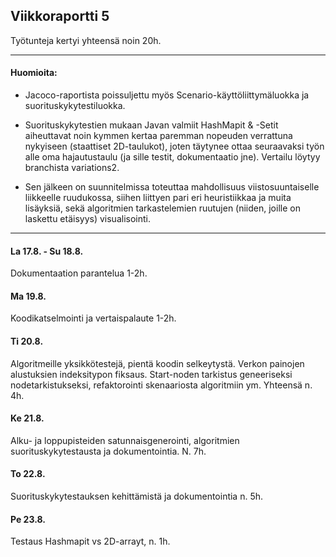 ## Viikkoraportti 5

Työtunteja kertyi yhteensä noin 20h.

---

#### Huomioita:

* Jacoco-raportista poissuljettu myös Scenario-käyttöliittymäluokka ja suorituskykytestiluokka.

* Suorituskykytestien mukaan Javan valmiit HashMapit & -Setit aiheuttavat noin kymmen kertaa paremman nopeuden verrattuna nykyiseen (staattiset 2D-taulukot), joten täytynee ottaa seuraavaksi työn alle oma hajautustaulu (ja sille testit, dokumentaatio jne). Vertailu löytyy branchista variations2.

* Sen jälkeen on suunnitelmissa toteuttaa mahdollisuus viistosuuntaiselle liikkeelle ruudukossa, siihen liittyen pari eri heuristiikkaa ja muita lisäyksiä, sekä algoritmien tarkastelemien ruutujen (niiden, joille on laskettu etäisyys) visualisointi.

---

#### La 17.8. - Su 18.8.

Dokumentaation parantelua 1-2h.

#### Ma 19.8.

Koodikatselmointi ja vertaispalaute 1-2h.

#### Ti 20.8.

Algoritmeille yksikkötestejä, pientä koodin selkeytystä. Verkon painojen alustuksien indeksitypon fiksaus. Start-noden tarkistus geneeriseksi nodetarkistukseksi, refaktorointi skenaariosta algoritmiin ym. Yhteensä n. 4h.

#### Ke 21.8.

Alku- ja loppupisteiden satunnaisgenerointi, algoritmien suorituskykytestausta ja dokumentointia. N. 7h.

#### To 22.8.

Suorituskykytestauksen kehittämistä ja dokumentointia n. 5h.

#### Pe 23.8.

Testaus Hashmapit vs 2D-arrayt, n. 1h.